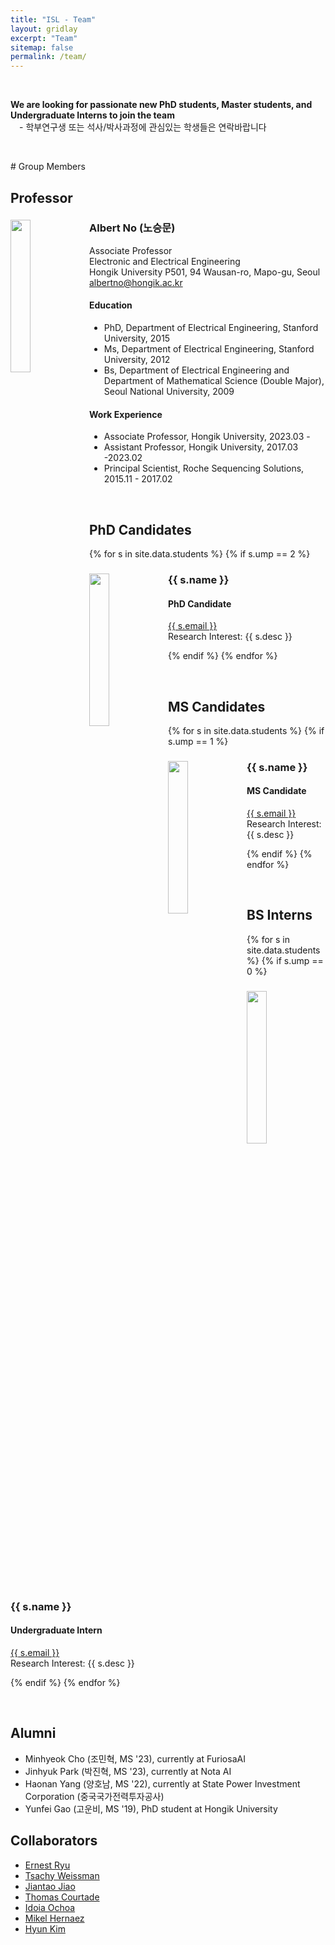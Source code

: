 ```yaml
---
title: "ISL - Team"
layout: gridlay
excerpt: "Team"
sitemap: false
permalink: /team/
---
```

<p> &nbsp;</p>
<b>We are looking for passionate new PhD students, Master students, and Undergraduate Interns to join the team</b><br />
 - 학부연구생 또는 석사/박사과정에 관심있는 학생들은 연락바랍니다

<p> &nbsp;</p>
# Group Members

## Professor
<div class="row">
  <img src="{{ site.url }}{{ site.baseurl }}/images/teampic/albert_230525.jpg" class="img-responsive" width="25%" style="float: left" />
<h3>Albert No (노승문) </h3>
Associate Professor <br />
Electronic and Electrical Engineering<br />
Hongik University P501, 94 Wausan-ro, Mapo-gu, Seoul <br />
<a href="mailto:albertno@hongik.ac.kr">albertno@hongik.ac.kr</a><br />
<h4> Education </h4>
  <ul style="overflow: hidden">
<li> PhD, Department of Electrical Engineering, Stanford University, 2015</li>
<li> Ms, Department of Electrical Engineering, Stanford University, 2012</li>
<li> Bs, Department of Electrical Engineering and Department of Mathematical Science (Double Major),
Seoul National University, 2009 </li>
</ul>
<h4> Work Experience </h4>
  <ul style="overflow: hidden">
<li> Associate Professor, Hongik University, 2023.03 - </li>
<li> Assistant Professor, Hongik University, 2017.03 -2023.02 </li>
<li> Principal Scientist, Roche Sequencing Solutions, 2015.11 - 2017.02</li>
</ul>
</div>


<p> &nbsp; </p>


## PhD Candidates
{% for s in site.data.students %}
{% if s.ump == 2 %}

<div class="row">
  <img src="{{ site.url }}{{ site.baseurl }}/images/teampic/{{ s.fname }}" class="img-responsive" width="25%" style="float: left" />
<h3>{{ s.name }}</h3>
<h4>PhD Candidate </h4>
<a href="mailto:{{ s.email }}">{{ s.email }}</a><br />
Research Interest: {{ s.desc }}
</div>

{% endif %}
{% endfor %}

<p> &nbsp; </p>

## MS Candidates
{% for s in site.data.students %}
{% if s.ump == 1 %}

<div class="row">
  <img src="{{ site.url }}{{ site.baseurl }}/images/teampic/{{ s.fname }}" class="img-responsive" width="25%" style="float: left" />
<h3>{{ s.name }}</h3>
<h4>MS Candidate </h4>
<a href="mailto:{{ s.email }}">{{ s.email }}</a><br />
Research Interest: {{ s.desc }}
</div>

{% endif %}
{% endfor %}

<p> &nbsp; </p>


## BS Interns
{% for s in site.data.students %}
{% if s.ump == 0 %}

<div class="row">
  <img src="{{ site.url }}{{ site.baseurl }}/images/teampic/{{ s.fname }}" class="img-responsive" width="25%" style="float: left" />
<h3>{{ s.name }}</h3>
<h4>Undergraduate Intern</h4>
<a href="mailto:{{ s.email }}">{{ s.email }}</a><br />
Research Interest: {{ s.desc }}
</div>

{% endif %}
{% endfor %}

<p> &nbsp; </p>

## Alumni
  <ul style="overflow: hidden">
<li> Minhyeok Cho (조민혁, MS '23), currently at FuriosaAI </li>
<li> Jinhyuk Park (박진혁, MS '23), currently at Nota AI </li>
<li> Haonan Yang (양호남, MS '22), currently at State Power Investment Corporation (중국국가전력투자공사) </li>
<li> Yunfei Gao (고운비, MS '19), PhD student at Hongik University </li>
</ul>


## Collaborators
  <ul style="overflow: hidden">
<li><a href="http://www.math.snu.ac.kr/~ernestryu/">Ernest Ryu</a></li>
<li><a href="https://web.stanford.edu/~tsachy">Tsachy Weissman</a></li>
<li><a href="https://people.eecs.berkeley.edu/~jiantao/">Jiantao Jiao</a></li>
<li><a href="https://people.eecs.berkeley.edu/~courtade">Thomas Courtade</a></li>
<li><a href="http://idoia.ece.illinois.edu/">Idoia Ochoa</a></li>
<li><a href="http://mikelhernaez.github.io/">Mikel Hernaez</a></li>
<li><a href="https://idsl.seoultech.ac.kr/">Hyun Kim</a></li>
</ul>
